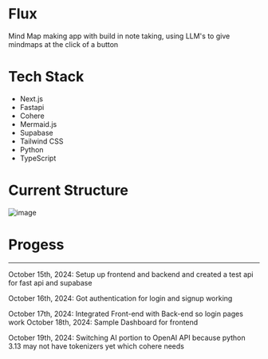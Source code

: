 # Flux
Mind Map making app with build in note taking, using LLM's to give mindmaps at the click of a button

# Tech Stack
- Next.js
- Fastapi
- Cohere
- Mermaid.js
- Supabase
- Tailwind CSS
- Python
- TypeScript

# Current Structure

![image](https://github.com/user-attachments/assets/b21dbe0f-c44a-402c-bb2a-2923915d124d)


# Progess
---
October 15th, 2024: Setup up frontend and backend and created a test api for fast api and supabase

October 16th, 2024: Got authentication for login and signup working

October 17th, 2024: Integrated Front-end with Back-end so login pages work
October 18th, 2024: Sample Dashboard for frontend

October 19th, 2024: Switching AI portion to OpenAI API because python 3.13 may not have tokenizers yet which cohere needs


